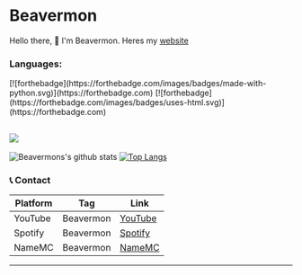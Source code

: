 # Beavermon
Hello there, 👋 I'm Beavermon. Heres my [website](https://www.youtube.com/watch?v=xvFZjo5PgG0)

<h3 align="left">Languages:</h3>
[![forthebadge](https://forthebadge.com/images/badges/made-with-python.svg)](https://forthebadge.com)
[![forthebadge](https://forthebadge.com/images/badges/uses-html.svg)](https://forthebadge.com)

<br>

![](https://komarev.com/ghpvc/?username=Beqavermon&color=blue)
---
![Beavermons's github stats](https://github-readme-stats.vercel.app/api/?username=Beavermon&show_icons=true&hide_border=true&theme=algolia&count_private=true)
[![Top Langs](https://github-readme-stats.vercel.app/api/top-langs/?username=Beavermon&show_icons=true&hide_border=true&theme=algolia&count_private=true)](https://github.com/Beavermon)

### 📞 Contact
| Platform | Tag | Link |
|-------|-------------|------|
| YouTube | Beavermon | [YouTube](https://www.youtube.com/@beavermon/videos) | 
| Spotify | Beavermon | [Spotify](https://open.spotify.com/user/6kv8sgjqq9qlis6j1gdtfc7hf)
| NameMC | Beavermon | [NameMC](https://namemc.com/profile/BeaverMon.1)
****
<!--
